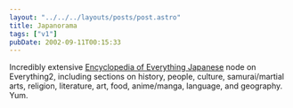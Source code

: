 ```yaml
---
layout: "../../../layouts/posts/post.astro"
title: Japanorama
tags: ["v1"]
pubDate: 2002-09-11T00:15:33
---
```


Incredibly extensive [Encyclopedia of Everything Japanese][1] node on Everything2, including sections on history, people, culture, samurai/martial arts, religion, literature, art, food, anime/manga, language, and geography. Yum.

[1]: http://www.everything2.com/index.pl?node_id=632142 "Everything2.com: Everything Japanese Encyclopedia"
